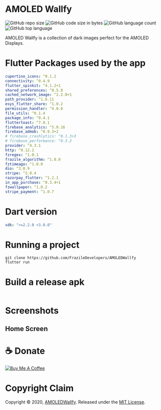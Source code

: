 # AMOLED Wallfy

![GitHub repo size](https://img.shields.io/github/repo-size/FrazileDevelopers/AMOLEDWallfy) ![GitHub code size in bytes](https://img.shields.io/github/languages/code-size/FrazileDevelopers/AMOLEDWallfy) ![GitHub language count](https://img.shields.io/github/languages/count/FrazileDevelopers/AMOLEDWallfy) ![GitHub top language](https://img.shields.io/github/languages/top/FrazileDevelopers/AMOLEDWallfy)

AMOLED Wallfy is a collection of dark images perfect for the AMOLED Displays.

# Flutter Packages used by the app

```yaml
cupertino_icons: ^0.1.2
connectivity: ^0.4.9
flutter_spinkit: ^4.1.2+1
shared_preferences: ^0.5.8
cached_network_image: ^2.2.0+1
path_provider: ^1.6.11
esys_flutter_share: ^1.0.2
permission_handler: ^4.0.0
file_utils: ^0.1.4
package_info: ^0.4.1
fluttertoast: ^7.0.1
firebase_analytics: ^5.0.16
firebase_admob: ^0.9.3+2
# firebase_crashlytics: ^0.1.3+3
# firebase_performance: ^0.3.2
provider: ^4.3.1
http: ^0.12.2
fzregex: ^1.0.1
frazile_algorithm: ^1.0.0
fztimeago: ^1.0.0
dio: ^3.0.9
stripe: ^2.0.4
razorpay_flutter: ^1.2.1
in_app_purchase: ^0.3.4+1
fzwallpaper: ^1.0.2
stripe_payment: ^1.0.7
```

# Dart version

```yaml
sdk: ">=2.2.0 <3.0.0"
```

# Running a project

```console
git clone https://github.com/FrazileDevelopers/AMOLEDWallfy
flutter run
```

# Build a release apk

```
```

# Screenshots

## Home Screen

<!-- <img src="assets/screenshots/home.png" width="200px" /> -->


# ☕️ Donate
<a href="https://www.buymeacoffee.com/Frazile" target="_blank"><img src="https://bmc-cdn.nyc3.digitaloceanspaces.com/BMC-button-images/custom_images/orange_img.png" alt="Buy Me A Coffee" style="height: auto !important;width: auto !important;" ></a>

# Copyright Claim

Copyright © 2020, [AMOLEDWallfy](https://github.com/FrazileDevelopers/AMOLEDWallfy).
Released under the [MIT License](LICENSE).

<!-- Encryption

```shell
openssl enc -aes-256-cbc -e -in google-services.json -out google-services.fz
```

Decryption

```shell
openssl enc -aes-256-cbc -d -in google-services.json -out google-services.fz
``` -->